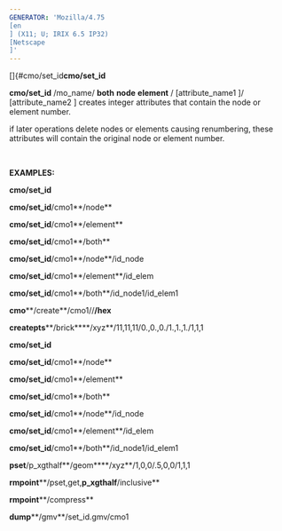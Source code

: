 ```yaml
---
GENERATOR: 'Mozilla/4.75 
[en
] (X11; U; IRIX 6.5 IP32) 
[Netscape
]'
---
```


[]{#cmo/set_id**cmo/set\_id**

 **cmo/set\_id** /mo\_name/ **both**  **node**  **element**
 /
[attribute\_name1
]/
[attribute\_name2
]
 creates integer attributes that contain the node or element number.

 if later operations delete nodes or elements causing renumbering,
 these attributes will contain the original node or element number.

  

**EXAMPLES:**

 **cmo/set\_id**

 **cmo/set\_id**/cmo1**/node**

 **cmo/set\_id**/cmo1**/element**

 **cmo/set\_id**/cmo1**/both**

 **cmo/set\_id**/cmo1**/node**/id\_node

 **cmo/set\_id**/cmo1**/element**/id\_elem

 **cmo/set\_id**/cmo1**/both**/id\_node1/id\_elem1

 **cmo****/create**/cmo1//**/hex**

 **createpts****/brick****/xyz**/11,11,11/0.,0.,0./1.,1.,1./1,1,1

 **cmo/set\_id**

 **cmo/set\_id**/cmo1**/node**

 **cmo/set\_id**/cmo1**/element**

 **cmo/set\_id**/cmo1**/both**

 **cmo/set\_id**/cmo1**/node**/id\_node

 **cmo/set\_id**/cmo1**/element**/id\_elem

 **cmo/set\_id**/cmo1**/both**/id\_node1/id\_elem1

 **pset**/p\_xgthalf**/geom****/xyz**/1,0,0/.5,0,0/1,1,1

 **rmpoint****/pset,get,**p\_xgthalf**/inclusive**

 **rmpoint****/compress**

 **dump****/gmv**/set\_id.gmv/cmo1

  

  

  


